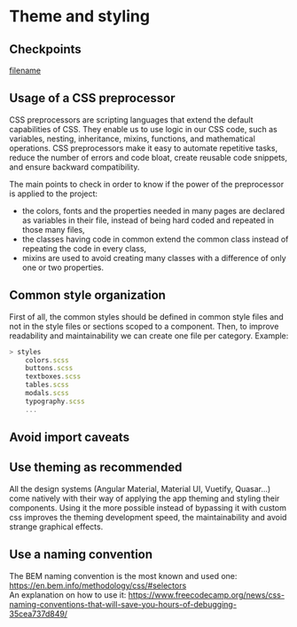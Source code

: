 # Theme and styling

## Checkpoints
[filename](./styling.checkpoints.md ':include')

## Usage of a CSS preprocessor

CSS preprocessors are scripting languages that extend the default capabilities of CSS. They enable us to use logic in our CSS code, such as variables, nesting, inheritance, mixins, functions, and mathematical operations. CSS preprocessors make it easy to automate repetitive tasks, reduce the number of errors and code bloat, create reusable code snippets, and ensure backward compatibility.

The main points to check in order to know if the power of the preprocessor is applied to the project:
- the colors, fonts and the properties needed in many pages are declared as variables in their file, instead of being hard coded and repeated in those many files,
- the classes having code in common extend the common class instead of repeating the code in every class,
- mixins are used to avoid creating many classes with a difference of only one or two properties.

## Common style organization

First of all, the common styles should be defined in common style files and not in the style files or sections scoped to a component.
Then, to improve readability and maintainability we can create one file per category. Example:

```js
> styles
    colors.scss
    buttons.scss
    textboxes.scss
    tables.scss
    modals.scss
    typography.scss
    ...
```

## Avoid import caveats

## Use theming as recommended

All the design systems (Angular Material, Material UI, Vuetify, Quasar...) come natively with their way of applying the app theming and styling their components.
Using it the more possible instead of bypassing it with custom css improves the theming development speed, the maintainability and avoid strange graphical effects.

## Use a naming convention

The BEM naming convention is the most known and used one: https://en.bem.info/methodology/css/#selectors
<br>An explanation on how to use it: https://www.freecodecamp.org/news/css-naming-conventions-that-will-save-you-hours-of-debugging-35cea737d849/